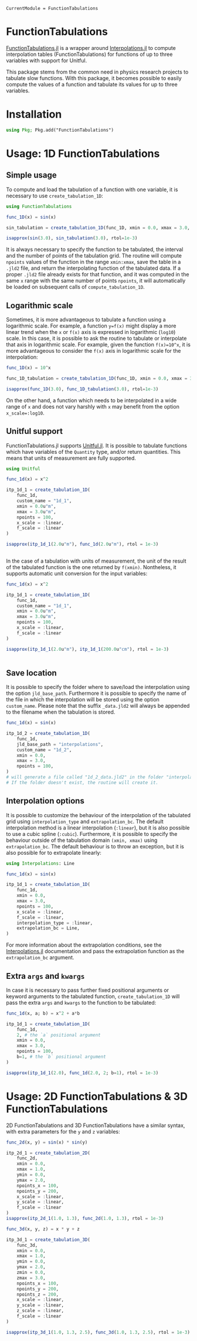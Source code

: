 ```@meta
CurrentModule = FunctionTabulations
```

# FunctionTabulations

[FunctionTabulations.jl](https://github.com/aurelio-amerio/FunctionTabulations.jl) is a wrapper around [Interpolations.jl](https://github.com/JuliaMath/Interpolations.jl) to compute interpolation tables (FunctionTabulations) for functions of up to three variables with support for Unitful. 

This package stems from the common need in physics research projects to tabulate slow functions. With this package, it becomes possible to easily compute the values of a function and tabulate its values for up to three variables. 

# Installation
```julia
using Pkg; Pkg.add("FunctionTabulations")
```


# Usage: 1D FunctionTabulations
## Simple usage
To compute and load the tabulation of a function with one variable, it is necessary to use `create_tabulation_1D`:

```julia
using FunctionTabulations

func_1D(x) = sin(x)

sin_tabulation = create_tabulation_1D(func_1D, xmin = 0.0, xmax = 3.0, npoints = 100) # produces a file called `func_1D_data.jld2`

isapprox(sin(3.0), sin_tabulation(3.0), rtol=1e-3)
```
It is always necessary to specify the function to be tabulated, the interval and the number of points of the tabulation grid. 
The routine will compute `npoints` values of the function in the range `xmin:xmax`, save the table in a `.jld2` file, and return the interpolating function of the tabulated data. If a proper `.jld2` file already exists for that function, and it was computed in the same `x` range with the same number of points `npoints`, it will automatically be loaded on subsequent calls of `compute_tabulation_1D`.

## Logarithmic scale

Sometimes, it is more advantageous to tabulate a function using a logarithmic scale. For example, a function `y=f(x)` might display a more linear trend when the `x` or `f(x)` axis is expressed in logarithmic (`log10`) scale. In this case, it is possible to ask the routine to tabulate or interpolate that axis in logarithmic scale. For example, given the function `f(x)=10^x`, it is more advantageous to consider the `f(x)` axis in logarithmic scale for the interpolation:

```julia
func_1D(x) = 10^x

func_1D_tabulation = create_tabulation_1D(func_1D, xmin = 0.0, xmax = 3.0, npoints = 100, f_scale=:log10)

isapprox(func_1D(3.0), func_1D_tabulation(3.0), rtol=1e-3)
```

On the other hand, a function which needs to be interpolated in a wide range of `x` and does not vary harshly with `x` may benefit from the option `x_scale=:log10`.

## Unitful support 
FunctionTabulations.jl supports [Unitful.jl](https://github.com/PainterQubits/Unitful.jl). It is possible to tabulate functions which have variables of the `Quantity` type, and/or return quantities. This means that units of measurement are fully supported.

```julia
using Unitful

func_1d(x) = x^2

itp_1d_1 = create_tabulation_1D(
    func_1d,
    custom_name = "1d_1",
    xmin = 0.0u"m",
    xmax = 3.0u"m",
    npoints = 100,
    x_scale = :linear,
    f_scale = :linear
)

isapprox(itp_1d_1(2.0u"m"), func_1d(2.0u"m"), rtol = 1e-3)
    
```
In the case of a tabulation with units of measurement, the unit of the result of the tabulated function is the one returned by `f(xmin)`. Nontheless, it supports automatic unit conversion for the input variables:

```julia
func_1d(x) = x^2

itp_1d_1 = create_tabulation_1D(
    func_1d,
    custom_name = "1d_1",
    xmin = 0.0u"m",
    xmax = 3.0u"m",
    npoints = 100,
    x_scale = :linear,
    f_scale = :linear
)

isapprox(itp_1d_1(2.0u"m"), itp_1d_1(200.0u"cm"), rtol = 1e-3)
    
```
## Save location
It is possible to specify the folder where to save/load the interpolation using the option `jld_base_path`. Furthermore it is possible to specify the name of the file in which the interpolation will be stored using the option `custom_name`. Please note that the suffix `_data.jld2` will always be appended to the filename when the tabulation is stored. 

```julia
func_1d(x) = sin(x)

itp_1d_2 = create_tabulation_1D(
    func_1d,
    jld_base_path = "interpolations",
    custom_name = "1d_2",
    xmin = 0.0,
    xmax = 3.0,
    npoints = 100,
) 
# will generate a file called "1d_2_data.jld2" in the folder "interpolations". 
# If the folder doesn't exist, the routine will create it.
```
## Interpolation options
It is possible to customize the behaviour of the interpolation of the tabulated grid using `interpolation_type` and `extrapolation_bc`. The default interpolation method is a linear interpolation (`:linear`), but it is also possible to use a cubic spline (`:cubic`). Furthermore, it is possible to specify the behaviour outside of the tabulation domain `(xmin, xmax)` using `extrapolation_bc`. The default behaviour is to throw an exception, but it is also possible for to extrapolate linearly:

```julia
using Interpolations: Line

func_1d(x) = sin(x)

itp_1d_1 = create_tabulation_1D(
    func_1d,
    xmin = 0.0,
    xmax = 3.0,
    npoints = 100,
    x_scale = :linear,
    f_scale = :linear,
    interpolation_type = :linear,
    extrapolation_bc = Line,
)
```

For more information about the extrapolation conditions, see the [Interpolations.jl](https://juliamath.github.io/Interpolations.jl/latest/extrapolation/) documentation and pass the extrapolation function as the `extrapolation_bc` argument.

## Extra `args` and `kwargs`
In case it is necessary to pass further fixed positional arguments or keyword arguments to the tabulated function, `create_tabulation_1D` will pass the extra `args` and `kwargs` to the function to be tabulated:

```julia
func_1d(x, a; b) = x^2 + a*b

itp_1d_1 = create_tabulation_1D(
    func_1d,
    2, # the `a` positional argument 
    xmin = 0.0,
    xmax = 3.0,
    npoints = 100,
    b=1, # the `b` positional argument
)

isapprox(itp_1d_1(2.0), func_1d(2.0, 2; b=1), rtol = 1e-3)
```

# Usage: 2D FunctionTabulations & 3D FunctionTabulations
2D FunctionTabulations and 3D FunctionTabulations have a similar syntax, with extra parameters for the `y` and `z` variables:

```julia
func_2d(x, y) = sin(x) * sin(y)

itp_2d_1 = create_tabulation_2D(
    func_2d,
    xmin = 0.0,
    xmax = 1.0,
    ymin = 0.0,
    ymax = 2.0,
    npoints_x = 100,
    npoints_y = 200,
    x_scale = :linear,
    y_scale = :linear,
    f_scale = :linear
)
isapprox(itp_2d_1(1.0, 1.3), func_2d(1.0, 1.3), rtol = 1e-3)
```

```julia
func_3d(x, y, z) = x * y + z

itp_3d_1 = create_tabulation_3D(
    func_3d,
    xmin = 0.0,
    xmax = 1.0,
    ymin = 0.0,
    ymax = 2.0,
    zmin = 0.0,
    zmax = 3.0,
    npoints_x = 100,
    npoints_y = 200,
    npoints_z = 200,
    x_scale = :linear,
    y_scale = :linear,
    z_scale = :linear,
    f_scale = :linear
)

isapprox(itp_3d_1(1.0, 1.3, 2.5), func_3d(1.0, 1.3, 2.5), rtol = 1e-3)
```


